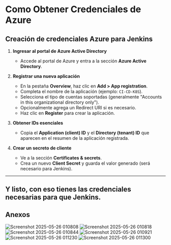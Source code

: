 # Como Obtener Credenciales de Azure

## Creación de credenciales Azure para Jenkins

1. **Ingresar al portal de Azure Active Directory**

   * Accede al portal de Azure y entra a la sección **Azure Active Directory**.

2. **Registrar una nueva aplicación**

   * En la pestaña **Overview**, haz clic en **Add > App registration**.
   * Completa el nombre de la aplicación (ejemplo: `CI-CD-K8S`).
   * Selecciona el tipo de cuentas soportadas (generalmente "Accounts in this organizational directory only").
   * Opcionalmente agrega un Redirect URI si es necesario.
   * Haz clic en **Register** para crear la aplicación.

3. **Obtener IDs esenciales**

   * Copia el **Application (client) ID** y el **Directory (tenant) ID** que aparecen en el resumen de la aplicación registrada.

4. **Crear un secreto de cliente**

   * Ve a la sección **Certificates & secrets**.
   * Crea un nuevo **Client Secret** y guarda el valor generado (será necesario para Jenkins).

---

Y listo, con eso tienes las credenciales necesarias para que Jenkins.
---
## Anexos
![Screenshot 2025-05-26 010808](https://github.com/user-attachments/assets/200667e9-f69c-4620-8181-c194eb83e9a4)
![Screenshot 2025-05-26 010818](https://github.com/user-attachments/assets/0aa51849-f445-4bc3-9b1f-6e28d87d6549)
![Screenshot 2025-05-26 010844](https://github.com/user-attachments/assets/f10f3838-63fe-4634-8667-ab6a6b4b11c5)
![Screenshot 2025-05-26 010921](https://github.com/user-attachments/assets/c7af339e-1a7f-419b-ae53-17e2ff164b61)
![Screenshot 2025-05-26 011230](https://github.com/user-attachments/assets/ffe74b31-71f1-42e4-9f6b-338ae656c5a2)
![Screenshot 2025-05-26 011300](https://github.com/user-attachments/assets/be69d5c6-3744-4c4f-8428-2c4349bfad58)



